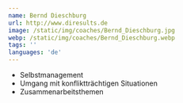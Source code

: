 ```yaml
---
name: Bernd Dieschburg
url: http://www.diresults.de
image: /static/img/coaches/Bernd_Dieschburg.jpg
webp: /static/img/coaches/Bernd_Dieschburg.webp
tags: ''
languages: 'de'
---
```


<ul><li>Selbstmanagement</li><li>Umgang mit konfliktträchtigen Situationen</li><li>Zusammenarbeitsthemen</li></ul>
